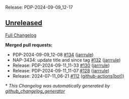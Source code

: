Release: PDP-2024-09-09_12-17

## [Unreleased](https://github.com/jarrrule/actions-playground/tree/HEAD)

[Full Changelog](https://github.com/jarrrule/actions-playground/compare/PDP-2024-09-09_12-09...HEAD)

**Merged pull requests:**

- PDP-2024-09-09\_12-08 [\#134](https://github.com/jarrrule/actions-playground/pull/134) ([jarrrule](https://github.com/jarrrule))
- NAP-3434: update title and since tag [\#132](https://github.com/jarrrule/actions-playground/pull/132) ([jarrrule](https://github.com/jarrrule))
- Release: PDP-2024-09-11\_11-33 [\#130](https://github.com/jarrrule/actions-playground/pull/130) ([jarrrule](https://github.com/jarrrule))
- Release: PDP-2024-09-11\_11-07 [\#128](https://github.com/jarrrule/actions-playground/pull/128) ([jarrrule](https://github.com/jarrrule))
- Release: 2024-07-11\_06-21 [\#112](https://github.com/jarrrule/actions-playground/pull/112) ([github-actions[bot]](https://github.com/apps/github-actions))



\* *This Changelog was automatically generated by [github_changelog_generator](https://github.com/github-changelog-generator/github-changelog-generator)*
